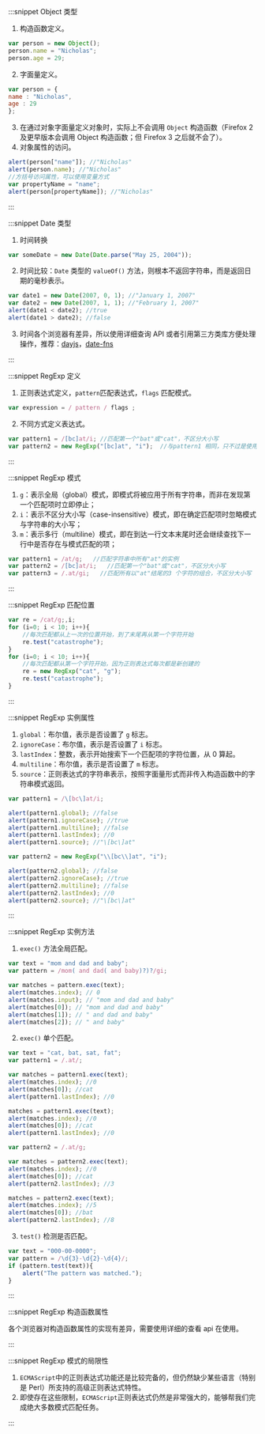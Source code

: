 :::snippet Object 类型

1. 构造函数定义。

```JavaScript
var person = new Object();
person.name = "Nicholas";
person.age = 29;
```

2. 字面量定义。

```JavaScript
var person = {
name : "Nicholas",
age : 29
};
```

3. 在通过对象字面量定义对象时，实际上不会调用 `Object` 构造函数（Firefox 2 及更早版本会调用 Object 构造函数；但 Firefox 3 之后就不会了）。
4. 对象属性的访问。

```JavaScript
alert(person["name"]); //"Nicholas"
alert(person.name); //"Nicholas"
//方括号访问属性，可以使用变量方式
var propertyName = "name";
alert(person[propertyName]); //"Nicholas"
```

:::

:::snippet Date 类型

1. 时间转换

```JavaScript
var someDate = new Date(Date.parse("May 25, 2004"));
```

2. 时间比较：`Date` 类型的 `valueOf()` 方法，则根本不返回字符串，而是返回日期的毫秒表示。

```JavaScript
var date1 = new Date(2007, 0, 1); //"January 1, 2007"
var date2 = new Date(2007, 1, 1); //"February 1, 2007"
alert(date1 < date2); //true
alert(date1 > date2); //false
```

3. 时间各个浏览器有差异，所以使用详细查询 API 或者引用第三方类库方便处理操作，推荐：[dayjs](https://github.com/iamkun/dayjs)，[date-fns](https://github.com/date-fns/date-fns)

:::

:::snippet RegExp 定义

1. 正则表达式定义，`pattern`匹配表达式，`flags` 匹配模式。

```JavaScript
var expression = / pattern / flags ;
```

2. 不同方式定义表达式。

```JavaScript
var pattern1 = /[bc]at/i; //匹配第一个"bat"或"cat"，不区分大小写
var pattern2 = new RegExp("[bc]at", "i");  //与pattern1 相同，只不过是使用构造函创建的
```

:::

:::snippet RegExp 模式

1. `g`：表示全局（global）模式，即模式将被应用于所有字符串，而非在发现第一个匹配项时立即停止；
2. `i`：表示不区分大小写（case-insensitive）模式，即在确定匹配项时忽略模式与字符串的大小写；
3. `m`：表示多行（multiline）模式，即在到达一行文本末尾时还会继续查找下一行中是否存在与模式匹配的项；

```JavaScript
var pattern1 = /at/g;   //匹配字符串中所有"at"的实例
var pattern2 = /[bc]at/i;   //匹配第一个"bat"或"cat"，不区分大小写
var pattern3 = /.at/gi;   //匹配所有以"at"结尾的3 个字符的组合，不区分大小写
```

:::

:::snippet RegExp 匹配位置

```JavaScript
var re = /cat/g;,i;
for (i=0; i < 10; i++){
    //每次匹配都从上一次的位置开始，到了末尾再从第一个字符开始
    re.test("catastrophe");
}
for (i=0; i < 10; i++){
    //每次匹配都从第一个字符开始，因为正则表达式每次都是新创建的
    re = new RegExp("cat", "g");
    re.test("catastrophe");
}
```

:::

:::snippet RegExp 实例属性

1. `global`：布尔值，表示是否设置了 `g` 标志。
2. `ignoreCase`：布尔值，表示是否设置了 `i` 标志。
3. `lastIndex`：整数，表示开始搜索下一个匹配项的字符位置，从 0 算起。
4. `multiline`：布尔值，表示是否设置了 `m` 标志。
5. `source`：正则表达式的字符串表示，按照字面量形式而非传入构造函数中的字符串模式返回。

```JavaScript
var pattern1 = /\[bc\]at/i;

alert(pattern1.global); //false
alert(pattern1.ignoreCase); //true
alert(pattern1.multiline); //false
alert(pattern1.lastIndex); //0
alert(pattern1.source); //"\[bc\]at"

var pattern2 = new RegExp("\\[bc\\]at", "i");

alert(pattern2.global); //false
alert(pattern2.ignoreCase); //true
alert(pattern2.multiline); //false
alert(pattern2.lastIndex); //0
alert(pattern2.source); //"\[bc\]at"
```

:::

:::snippet RegExp 实例方法

1. `exec()` 方法全局匹配。

```JavaScript
var text = "mom and dad and baby";
var pattern = /mom( and dad( and baby)?)?/gi;

var matches = pattern.exec(text);
alert(matches.index); // 0
alert(matches.input); // "mom and dad and baby"
alert(matches[0]); // "mom and dad and baby"
alert(matches[1]); // " and dad and baby"
alert(matches[2]); // " and baby"
```

2. `exec()` 单个匹配。

```JavaScript
var text = "cat, bat, sat, fat";
var pattern1 = /.at/;

var matches = pattern1.exec(text);
alert(matches.index); //0
alert(matches[0]); //cat
alert(pattern1.lastIndex); //0

matches = pattern1.exec(text);
alert(matches.index); //0
alert(matches[0]); //cat
alert(pattern1.lastIndex); //0
```

```JavaScript
var pattern2 = /.at/g;

var matches = pattern2.exec(text);
alert(matches.index); //0
alert(matches[0]); //cat
alert(pattern2.lastIndex); //3

matches = pattern2.exec(text);
alert(matches.index); //5
alert(matches[0]); //bat
alert(pattern2.lastIndex); //8
```

3. `test()` 检测是否匹配。

```JavaScript
var text = "000-00-0000";
var pattern = /\d{3}-\d{2}-\d{4}/;
if (pattern.test(text)){
    alert("The pattern was matched.");
}
```

:::

:::snippet RegExp 构造函数属性

各个浏览器对构造函数属性的实现有差异，需要使用详细的查看 api 在使用。

:::

:::snippet RegExp 模式的局限性

1. `ECMAScript`中的正则表达式功能还是比较完备的，但仍然缺少某些语言（特别是 Perl）所支持的高级正则表达式特性。
2. 即使存在这些限制，`ECMAScript`正则表达式仍然是非常强大的，能够帮我们完成绝大多数模式匹配任务。

:::
